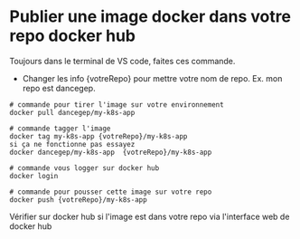 # Publier une image docker dans votre repo docker hub


Toujours dans le terminal de VS code, faites ces commande.

- Changer les info {votreRepo} pour mettre votre nom de repo. Ex. mon repo est dancegep.

````
# commande pour tirer l'image sur votre environnement
docker pull dancegep/my-k8s-app

# commande tagger l'image 
docker tag my-k8s-app {votreRepo}/my-k8s-app
si ça ne fonctionne pas essayez
docker dancegep/my-k8s-app  {votreRepo}/my-k8s-app

# commande vous logger sur docker hub
docker login

# commande pour pousser cette image sur votre repo
docker push {votreRepo}/my-k8s-app
````

Vérifier sur docker hub si l'image est dans votre repo via l'interface web de docker hub
